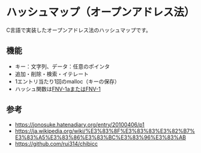 # ハッシュマップ（オープンアドレス法）
C言語で実装したオープンアドレス法のハッシュマップです。

## 機能
- キー：文字列、データ：任意のポインタ
- 追加・削除・検索・イテレート
- 1エントリ当たり1回のmalloc（キーの保存）
- ハッシュ関数は[FNV-1aまたはFNV-1](http://www.isthe.com/chongo/tech/comp/fnv/index.html)

## 参考
- https://jonosuke.hatenadiary.org/entry/20100406/p1
- https://ja.wikipedia.org/wiki/%E3%83%8F%E3%83%83%E3%82%B7%E3%83%A5%E3%83%86%E3%83%BC%E3%83%96%E3%83%AB
- https://github.com/rui314/chibicc
